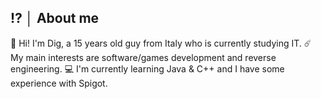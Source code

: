 ## ⁉️ │ About me
👋 Hi! I'm Dig, a 15 years old guy from Italy who is currently studying IT.
☄️ My main interests are software/games development and reverse engineering.
💻 I'm currently learning Java & C++ and I have some experience with Spigot.
